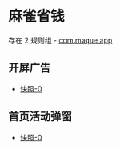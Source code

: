 # 麻雀省钱

存在 2 规则组 - [com.maque.app](/src/apps/com.maque.app.ts)

## 开屏广告

- [快照-0](https://gkd-kit.gitee.io/import/12641032)

## 首页活动弹窗

- [快照-0](https://gkd-kit.gitee.io/import/12640100)
